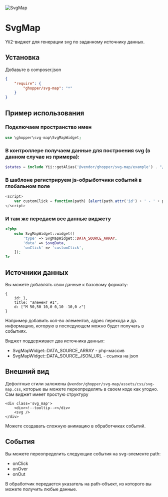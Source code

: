 ![SvgMap](https://preview.ibb.co/jMWOnw/Screenshot_20171207_161726.png "Yii2 widget for svg-map construction")


# SvgMap

Yii2-виджет для генерации svg по заданному источнику данных.

## Установка
Добавьте в composer.json
```json
{
    "require": {
        "ghopper/svg-map": "*"
    }
}
```

## Пример использования

### Подключаем пространство имен
```php
use \ghopper\svg-map\SvgMapWidget;
```

### В контроллере получаем данные для построения svg (в данном случае из примера):
```php
$states = include Yii::getAlias('@vendor/ghopper/svg-map/example') . "/russia.php";
```
### В шаблоне регистрируем js-обрыботчики событий в глобальном поле
```javascript
<script>
    var customClick = function(path) {alert(path.attr('id') + ' - ' + path.attr('title'))};
</script>
```
### И там же передаем все данные виджету
```php
<?php
    echo SvgMapWidget::widget([
        'type' => SvgMapWidget::DATA_SOURCE_ARRAY,
        'data' => $svgData,
        'onClick' => 'customClick',
    ]);
?>
```

## Источники данных
Вы можете добавлять свои данные к базовому формату:

```
{
    id: 1,
    title: "Элемент #1",
    d: ["M 50,50 10,0 0,10 -10,0 z"]
}

```
Например добавить кол-во элементов, адрес перехода и др. информацию, которую в последующем можно будет получать в событиях.

Виджет поддерживает два источника данных:
 * SvgMapWidget::DATA_SOURCE_ARRAY - php-массив
 * SvgMapWidget::DATA_SOURCE_JSON_URL - ссылка на json

## Внешний вид
Дефолтные стили заложены `@vendor/ghopper/svg-map/assets/css/svg-map.css`, которые вы можете переопределять в своем коде как угодно. Сам виджет имеет простую структуру
```
<div class='svg_map'>
    <div><!--tooltip--></div>
    <svg />
</div>
```
Можете создавать сложную анимацию в обработчиках событий.

## События
Вы можете переопределить следующие события на svg-элементе path:

 * onClick
 * onOver
 * onOut

В обработчик передается указатель на path-объект, из которого вы можете получить любые данные.
